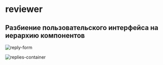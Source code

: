 # reviewer

## Разбиение пользовательского интерфейса на иерархию компонентов

![reply-form](https://github.com/Romancikh/reviewer/blob/main/images/reply-form.png?raw=true)

![replies-container](https://github.com/Romancikh/reviewer/blob/main/images/replies-container.png)
